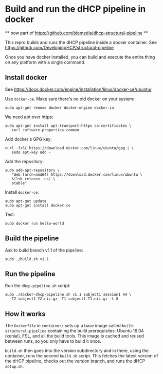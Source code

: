 # Build and run the dHCP pipeline in docker

** now part of https://github.com/biomedia/dhcp-structural-pipeline **

This repro builds and runs the dHCP pipeline inside a docker container. See 
https://github.com/DevelopingHCP/structural-pipeline

Once you have docker installed, you can build and execute the entire
thing on any platform with a single command.

## Install docker

See https://docs.docker.com/engine/installation/linux/docker-ce/ubuntu/

Use `docker-ce`. Make sure there's no old docker on your system:

	sudo apt-get remove docker docker-engine docker.io

We need apt over https:

	sudo apt-get install apt-transport-https ca-certificates \
	   curl software-properties-common

Add docker's GPG key:

	curl -fsSL https://download.docker.com/linux/ubuntu/gpg | \
	   sudo apt-key add -

Add the repository:

	sudo add-apt-repository \
	   "deb [arch=amd64] https://download.docker.com/linux/ubuntu \
	   $(lsb_release -cs) \
	   stable"

Install `docker-ce`:

	sudo apt-get update
	sudo apt-get install docker-ce

Test:

	sudo docker run hello-world

## Build the pipeline

Ask to build branch v1.1 of the pipeline:

	sudo ./build.sh v1.1

## Run the pipeline

Run the `dhcp-pipeline.sh` script:

	sudo ./docker-dhcp-pipeline.sh v1.1 subject1 session1 44 \
	  -T2 subject1-T2.nii.gz -T1 subject1-T1.nii.gz -t 8

## How it works

The `Dockerfile` in `container/` sets up a base image called
`build-structural-pipeline` containing the build prerequisites: Ubuntu
16.04 (xenial), FSL, and all the build tools. This image is cached and reused
between runs, so you only have to build it once.

`build.sh` then goes into the version subdirectory and in there, using the
container, runs the second `build.sh` script. This fetches the latest version
of the dHCP pipeline, checks out the version branch, and runs the dHCP
`setup.sh`.
